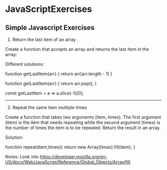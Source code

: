 # JavaScriptExercises
Simple Javascript Exercises
--------------------------------------------------------------------------------------------------------------------

1) Return the last item of an array

Create a function that accepts an array and returns the last item in the array:

Different solutions:

function getLastItem(arr) {
  return arr[arr.length - 1]
}

function getLastItem(arr) {
  return arr.pop();
}

const getLastItem = a => a.slice(-1)[0];

--------------------------------------------------------------------------------------------------------------------

2) Repeat the same item multiple times

Create a function that takes two arguments (item, times). The first argument (item) is the item that needs repeating while the second argument (times) is the number of times the item is to be repeated. Return the result in an array.

Solution:

function repeat(item,times){
    return new Array(times).fill(item);
}

Notes: Look into https://developer.mozilla.org/en-US/docs/Web/JavaScript/Reference/Global_Objects/Array/fill

